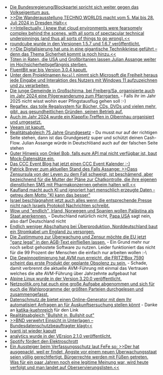 * [Die Bundesregierung/Blockpartei spricht sich weiter gegen das Volkseigentum aus.](https://blog.fefe.de/?ts=98b73fdb)
* [>>Die Wanderausstellung TECHNO WORLDS macht vom 5. Mai bis 28. Juli 2024 in Dresden Halt<<](https://www.rave-strikes-back.de/?p=12295)
* [>>Intellectually, I knew that cloud environments were fearsomely complex behind the scenes, with all sorts of spectacular technical underpinnings (and thus all sorts of things to go wrong).<<](https://utcc.utoronto.ca/~cks/space/blog/tech/CloudNetworkHiddenComplexity)
* [roundcube wurde in den Versionen 1.5.7 und 1.6.7 veröffentlicht.](https://roundcube.net/news/2024/05/19/security-updates-1.6.7-and-1.5.7)
* [>>Die Digitalisierung hat uns in eine gigantische Technikkriese geführt – denn das Thema Sicherheit kommt ja noch hinzu.<<](https://www.borncity.com/blog/2024/05/20/ende-des-lebenszyklus-von-software-und-gerten-das-kernproblem/)
* [Töten in Raten, die USA und Großbritanien lassen Julian Assange weiter im Hochsicherheitsgefängnis sterben.](https://blog.fefe.de/?ts=98b580a9)
* [FluentBit war bis Version 3.0.4 kaputt.](https://www.bleepingcomputer.com/news/security/critical-fluent-bit-flaw-impacts-all-major-cloud-providers/)
* [Unter dem Projektnamen `Recall` nimmt sich Microsoft die Freiheit heraus jede Eingabe und Interaktion des Nutzers mit Windows 11 aufzuzeichnen und zu verarbeiten.](https://www.bleepingcomputer.com/news/microsoft/windows-11-recall-ai-feature-will-record-everything-you-do-on-your-pc/)
* [Die junge Gemeinde in Großschirma, bei Freiberg/Sa, organisierte auch im Jahr 2024 eine Pilgerwanderumg zum Pfarrgarten.](https://www.mdr.de/video/mdr-videos/a/video-825718.html) - Falls ihr im Jahr 2025 nicht wisst wohin euer Pfingstausflug gehen soll :-)
* [Regaflex, das tolle Regalsystem für Bücher, CDs, DVDs und vielen mehr, gibt, aus gesundheitlichen Gründen, seinen Betrieb auf.](https://www.regaflex.de/)
* [Auch im Jahr 2024 wurde ein Klappfix-Treffen in Olbernhau organisiert und umgesetzt.](https://www.ardmediathek.de/video/mdr-sachsenspiegel/ddr-nostalgie-klappfix-treffen-in-olbernhau/mdr-sachsen/Y3JpZDovL21kci5kZS9iZWl0cmFnL2Ntcy8yY2U4MGQzMi00ZmJiLTRiNTUtYmM1YS0wMTk2YWIzNjc5MTk)
* [Veeam ist kaputt.](https://www.bleepingcomputer.com/news/security/veeam-warns-of-critical-backup-enterprise-manager-auth-bypass-bug/)
* [Realitätsabgleich 75 Jahre Grundgesetz](https://maschinist.blog/2024/05/21/ja-lol-die-abwracker-feiern-die-kladde/) - Du musst nur auf der richtigen Seite stehen, dann ist das Grundgesetz super und schützt deinen Cash-Flow. Julian Assange würde in Deutschlöand auch auf der falschen Seite stehen
* [Guter Hinweis von Onkel Bob, falls eure API mal nicht verfügbar ist, baut Mock-Datensätze ein.](https://martinfowler.com/articles/data-fetch-spa.html#fallback-markup)
* [Das CCC Event Blog hat jetzt einen CCC Event Kalender :-)](https://events.ccc.de/2024/05/21/event-calendar/)
* [Patrick Breyer zum aktuellen Stand des Falls Assange: >>Dass Zensursula von der Leyen zu dem Fall schweigt, ist beschämend, aber bezeichnend für die Mutter der Pläne zur Chatkontrolle, die ihre eigenen dienstlichen SMS mit Pharmakonzernen geheim halten will.<<](https://www.patrick-breyer.de/piraten-europaabgeordneter-zu-assange-urteil-whistleblower-ermutigen-statt-sie-mundtot-zu-machen/)
* [Kaufland macht auch KI und ignoriert hart menschlich erzeugte Daten - getreu dem Motto "KI kann das besser"](https://blog.fefe.de/?ts=98b2256f)
* [Israel beschlagnahmt jetzt auch alles wenn die entsprechende Presse nicht nach Israels Protokoll Nachrichten schreibt.](https://blog.fefe.de/?ts=98b22461)
* [Wow und "endlich", Irland, Norwegen und Spanien wollen Palästina als Staat anerkennen.](https://blog.fefe.de/?ts=98b314d7) - Deutschland natürlich nicht, [Papa USA](https://de.wikipedia.org/wiki/Internationale_Anerkennung_des_Staates_Pal%C3%A4stina#Nichtanerkennung) sagt nein, also darf Deutschland nicht
* [Endlich weniger Abschaltung bei Überproduktion, Norddeutschland baut ein Stromkabel um England zu versorgen.](https://blog.fefe.de/?ts=98b32c3b)
* [Die Zustimmung zur Überwachung und Zensur möchte die EU jetzt "ganz legal" in den AGB-Text einfließen lassen.](https://blog.fefe.de/?ts=98b32679) - Ein Grund mehr nur noch selbst gehostete Software zu nutzen. Leider funktioniert das nicht für die 99 Prozent der Menschen die einfach nur arbeiten wollen :-\
* [Die Gewinnoptimierung hat AVM nun erreicht, die FRITZ!Box 7590 scheint das erste Produkt der geplante Obsolenz zu sein.](https://www.borncity.com/blog/2024/05/23/fritzbox-7590-es-stirbt-das-2-4-ghz-wlan/) - Schade, damit verbrennt die aktuelle AVM-Führung mit einmal das Vertrauen welches die alte AVM-Führung über Jahrzehnte aufgebaut hat
* [Alpine Linux wurde in der Version 3.20.0 veröffentlicht.](https://lwn.net/Articles/974576/)
* [Netzpolitik.org hat euch eine große Aufgabe abgenommen und sich für euch die Wahlprogramme der größten Parteien durchgelesen und zusammengefasst.](https://netzpolitik.org/2024/europawahl-2024-was-in-den-wahlprogrammen-steht/)
* [Datenschmutz.de bietet einen Online-Generator mit dem Ihr automatisiert Anfragen an für Auskunftsersuchung stellen könnt](https://datenschmutz.de/cgi-bin/auskunft) - Danke an [katika-kuehnreich](https://katika-kuehnreich.com/blog/2024/05/22/wie-viel-recht-auf-informationelle-selbstbestimmung-ist-noch-lebbar/) für den Link
* [Realitätsabgleich "Bullshit in, Bullshit out"](https://blog.fefe.de/?ts=98b1510c)
* [>>BND verwehrt Einsicht in Unterlagen – Bundesdatenschutzbeauftragter klagt<<](https://www.heise.de/news/Kontrolle-Bundesdatenschutzbeauftragter-klagt-gegen-Bundesnachrichtendienst-9729938.html)
* [Ivanti ist wieder kaputt](https://blog.fefe.de/?ts=98b1fe26)
* [analytics wurde in der VErsion 2.1.0 veröffentlicht.](https://github.com/plausible/analytics/releases/tag/v2.1.0)
* [Spotify fördert den Elektroschrott](https://blog.fefe.de/?ts=98b17c74)
* [Ein Aussteiger beim Verfassungsschutz laut FeFe so: >>Der hat ausgepackt, weil er findet, Ängste vor einem neuen Überwachungsstaat seien völlig gerechtfertigt. Bürgerrechte werden mit Füßen getreten. Was für ein paar Jahren noch eine legitime Meinung war, wird heute verfolgt und man landet auf Oberservierungslisten.<<](https://blog.fefe.de/?ts=98b17c81)
